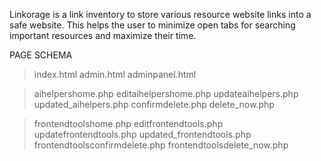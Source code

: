 Linkorage is a link inventory to store various resource website links into a safe website. This helps the user to minimize open tabs for searching important resources and maximize their time.


PAGE SCHEMA

>index.html 
>admin.html
>adminpanel.html

>aihelpershome.php
>editaihelpershome.php
>updateaihelpers.php
>updated_aihelpers.php
>confirmdelete.php
>delete_now.php

>frontendtoolshome.php
>editfrontendtools.php
>updatefrontendtools.php
>updated_frontendtools.php
>frontendtoolsconfirmdelete.php
>frontendtoolsdelete_now.php